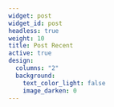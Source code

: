 ```yaml
---
widget: post
widget_id: post
headless: true
weight: 10
title: Post Recent
active: true
design:
  columns: "2"
  background:
    text_color_light: false
    image_darken: 0
---
```

